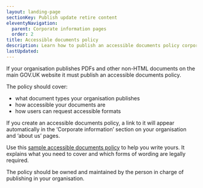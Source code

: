 ```yaml
---
layout: landing-page
sectionKey: Publish update retire content
eleventyNavigation:
  parent: Corporate information pages
  order: 2
title: Accessible documents policy
description: Learn how to publish an accessible documents policy corporate information page.
lastUpdated:
---
```


If your organisation publishes PDFs and other non-HTML documents on the main GOV.UK website it must publish an accessible documents policy. 

The policy should cover:

* what document types your organisation publishes
* how accessible your documents are
* how users can request accessible formats

If you create an accessible documents policy, a link to it will appear automatically in the ‘Corporate information’ section on your organisation and ‘about us’ pages.

Use this [sample accessible documents policy](https://www.gov.uk/government/publications/sample-accessible-document-policy) to help you write yours. It explains what you need to cover and which forms of wording are legally required.

The policy should be owned and maintained by the person in charge of publishing in your organisation.
